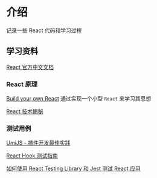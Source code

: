 # 介绍

记录一些 React 代码和学习过程

## 学习资料

[React 官方中文文档](https://zh-hans.reactjs.org/)

### React 原理

[Build your own React](https://pomb.us/build-your-own-react/) 通过实现一个小型 `React` 来学习其思想

[React 技术揭秘](https://react.iamkasong.com/)

### 测试用例

[UmiJS - 插件开发最佳实践](https://umijs.org/zh-CN/plugins/best-practice#%E6%8F%92%E4%BB%B6%E6%B5%8B%E8%AF%95)

[React Hook 测试指南](https://juejin.cn/post/6854573214749294600)

[如何使用 React Testing Library 和 Jest 测试 React 应用](https://juejin.cn/post/6886680584874934280)
